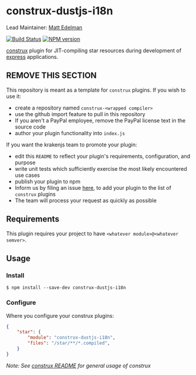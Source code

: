 # construx-dustjs-i18n

Lead Maintainer: [Matt Edelman](https://github.com/grawk)

[![Build Status](https://travis-ci.org/krakenjs/construx-dustjs-i18n.svg?branch=master)](https://travis-ci.org/krakenjs/construx-dustjs-i18n)
[![NPM version](https://badge.fury.io/js/construx-dustjs-i18n.png)](http://badge.fury.io/js/construx-dustjs-i18n)

[construx](https://github.com/krakenjs/construx) plugin for JIT-compiling star resources during development of [express](http://expressjs.com/) applications.

## REMOVE THIS SECTION

This repository is meant as a template for `construx` plugins. If you wish to use it:
* create a repository named `construx-<wrapped compiler>`
* use the github import feature to pull in this repository
* If you aren't a PayPal employee, remove the PayPal license text in the source code
* author your plugin functionality into `index.js`

If you want the krakenjs team to promote your plugin:
* edit this `README` to reflect your plugin's requirements, configuration, and purpose
* write unit tests which sufficiently exercise the most likely encountered use cases
* publish your plugin to npm
* Inform us by filing an issue [here](https://github.com/krakenjs/construx/issues), to add your plugin to the list of `construx` plugins
* The team will process your request as quickly as possible

## Requirements

This plugin requires your project to have `<whatever module>@<whatever semver>`.

## Usage

### Install

```shell
$ npm install --save-dev construx-dustjs-i18n
```

### Configure

Where you configure your construx plugins:

```json
{
    "star": {
        "module": "construx-dustjs-i18n",
        "files": "/star/**/*.compiled",
    }
}
```

_Note: See [construx README](https://github.com/krakenjs/construx/blob/master/README.md) for general usage of construx_

